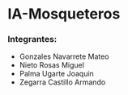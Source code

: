 # IA-Mosqueteros

### Integrantes:
- Gonzales Navarrete Mateo
- Nieto Rosas Miguel
- Palma Ugarte Joaquin
- Zegarra Castillo Armando
